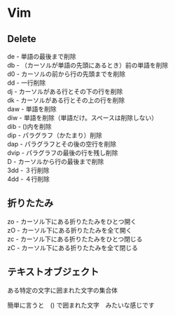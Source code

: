 # Vim


## Delete

de   - 単語の最後まで削除     
db   - （カーソルが単語の先頭にあるとき）前の単語を削除  
d0   - カーソルの前から行の先頭までを削除   
dd   - 一行削除  
dj   - カーソルがある行とその下の行を削除   
dk   - カーソルがある行とその上の行を削除   
daw  - 単語を削除  
diw  - 単語を削除（単語だけ。スペースは削除しない）  
dib  - ()内を削除  
dip  - パラグラフ（かたまり）削除  
dap  - パラグラフとその後の空行を削除  
dvip - パラグラフの最後の行を残し削除  
D    - カーソルから行の最後まで削除  
3dd  - ３行削除  
4dd  - ４行削除  

## 折りたたみ

zo - カーソル下にある折りたたみをひとつ開く  
zO - カーソル下にある折りたたみを全て開く  
zc - カーソル下にある折りたたみをひとつ閉じる  
zC - カーソル下にある折りたたみを全て閉じる  

## テキストオブジェクト

ある特定の文字に囲まれた文字の集合体  

簡単に言うと　() で囲まれた文字　みたいな感じです  


